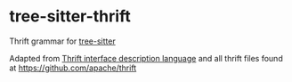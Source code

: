 # tree-sitter-thrift

Thrift grammar for [tree-sitter](https://github.com/tree-sitter/tree-sitter)

Adapted from [Thrift interface description language](https://thrift.apache.org/docs/idl) and all thrift files found at https://github.com/apache/thrift
